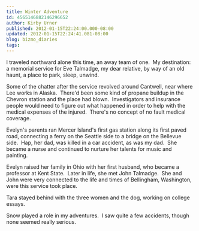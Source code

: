 ```yaml
---
title: Winter Adventure
id: 4565146882146296652
author: Kirby Urner
published: 2012-01-15T22:24:00.000-08:00
updated: 2012-01-15T22:24:41.081-08:00
blog: bizmo_diaries
tags: 
---
```


I traveled northward alone this time, an away team of one.  My destination:  a memorial service for Eve Talmadge, my dear relative, by way of an old haunt, a place to park, sleep, unwind.

Some of the chatter after the service revolved around Cantwell, near where Lee works in Alaska.  There'd been some kind of propane buildup in the Chevron station and the place had blown.  Investigators and insurance people would need to figure out what happened in order to help with the medical expenses of the injured.  There's no concept of no fault medical coverage.

Evelyn's parents ran Mercer Island's first gas station along its first paved road, connecting a ferry on the Seattle side to a bridge on the Bellevue side.  Hap, her dad, was killed in a car accident, as was my dad.  She became a nurse and continued to nurture her talents for music and painting. 

Evelyn raised her family in Ohio with her first husband, who became a professor at Kent State.  Later in life, she met John Talmadge.  She and John were very connected to the life and times of Bellingham, Washington, were this service took place.

Tara stayed behind with the three women and the dog, working on college essays.

Snow played a role in my adventures.  I saw quite a few accidents, though none seemed really serious.